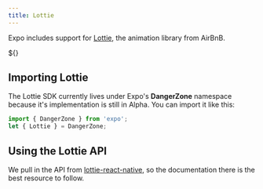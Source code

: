 ```yaml
---
title: Lottie
---
```


Expo includes support for [Lottie](https://airbnb.design/lottie/), the animation library from AirBnB.

${<SnackEmbed snackId="Byu2WM2af" />}


## Importing Lottie

The Lottie SDK currently lives under Expo's **DangerZone** namespace because it's implementation is still in Alpha. You can import it like this:

```javascript
import { DangerZone } from 'expo';
let { Lottie } = DangerZone;
```

## Using the Lottie API

We pull in the API from [lottie-react-native](https://github.com/airbnb/lottie-react-native#basic-usage), so the documentation there is the best resource to follow.
